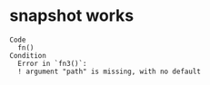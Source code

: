 # snapshot works

    Code
      fn()
    Condition
      Error in `fn3()`:
      ! argument "path" is missing, with no default

